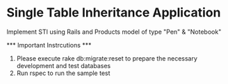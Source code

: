 # Single Table Inheritance Application
Implement STI using Rails and Products model of type "Pen" & "Notebook"

*** Important Instrcutions ***

1) Please execute rake db:migrate:reset to prepare the necessary development and test databases
2) Run rspec to run the sample test